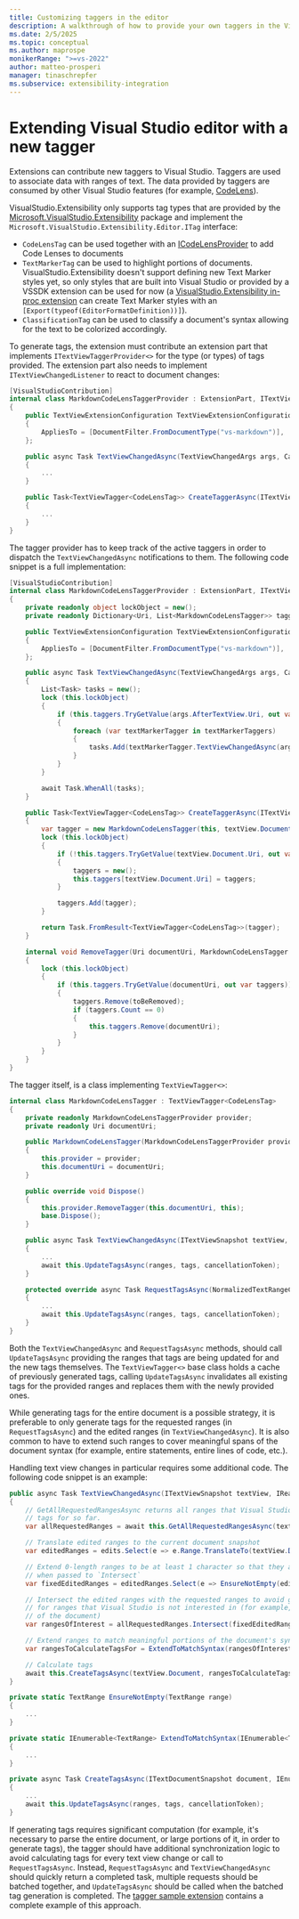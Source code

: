 ```yaml
---
title: Customizing taggers in the editor
description: A walkthrough of how to provide your own taggers in the Visual Studio editor using extensions
ms.date: 2/5/2025
ms.topic: conceptual
ms.author: maprospe
monikerRange: ">=vs-2022"
author: matteo-prosperi
manager: tinaschrepfer
ms.subservice: extensibility-integration
---
```


# Extending Visual Studio editor with a new tagger
Extensions can contribute new taggers to Visual Studio. Taggers are used to associate data with ranges of text. The data provided by taggers are consumed by other Visual Studio features (for example, [CodeLens](./codelens.md)).

VisualStudio.Extensibility only supports tag types that are provided by the [Microsoft.VisualStudio.Extensibility](https://www.nuget.org/packages/Microsoft.VisualStudio.Extensibility) package and implement the `Microsoft.VisualStudio.Extensibility.Editor.ITag` interface:

- `CodeLensTag` can be used together with an [ICodeLensProvider](./codelens.md) to add Code Lenses to documents
- `TextMarkerTag` can be used to highlight portions of documents. VisualStudio.Extensibility doesn't support defining new Text Marker styles yet, so only styles that are built into Visual Studio or provided by a VSSDK extension can be used for now (a [VisualStudio.Extensibility in-proc extension](../../get-started/in-proc-extensions.md) can create Text Marker styles with an `[Export(typeof(EditorFormatDefinition))]`).
- `ClassificationTag` can be used to classify a document's syntax allowing for the text to be colorized accordingly.

To generate tags, the extension must contribute an extension part that implements `ITextViewTaggerProvider<>` for the type (or types) of tags provided. The extension part also needs to implement `ITextViewChangedListener` to react to document changes:

```csharp
[VisualStudioContribution]
internal class MarkdownCodeLensTaggerProvider : ExtensionPart, ITextViewTaggerProvider<CodeLensTag>, ITextViewChangedListener
{
    public TextViewExtensionConfiguration TextViewExtensionConfiguration => new()
    {
        AppliesTo = [DocumentFilter.FromDocumentType("vs-markdown")],
    };

    public async Task TextViewChangedAsync(TextViewChangedArgs args, CancellationToken cancellationToken)
    {
        ...
    }

    public Task<TextViewTagger<CodeLensTag>> CreateTaggerAsync(ITextViewSnapshot textView, CancellationToken cancellationToken)
    {
        ...
    }
}
```

The tagger provider has to keep track of the active taggers in order to dispatch the `TextViewChangedAsync` notifications to them. The following code snippet is a full implementation:

```csharp
[VisualStudioContribution]
internal class MarkdownCodeLensTaggerProvider : ExtensionPart, ITextViewTaggerProvider<CodeLensTag>, ITextViewChangedListener
{
    private readonly object lockObject = new();
    private readonly Dictionary<Uri, List<MarkdownCodeLensTagger>> taggers = new();

    public TextViewExtensionConfiguration TextViewExtensionConfiguration => new()
    {
        AppliesTo = [DocumentFilter.FromDocumentType("vs-markdown")],
    };

    public async Task TextViewChangedAsync(TextViewChangedArgs args, CancellationToken cancellationToken)
    {
        List<Task> tasks = new();
        lock (this.lockObject)
        {
            if (this.taggers.TryGetValue(args.AfterTextView.Uri, out var textMarkerTaggers))
            {
                foreach (var textMarkerTagger in textMarkerTaggers)
                {
                    tasks.Add(textMarkerTagger.TextViewChangedAsync(args.AfterTextView, args.Edits, cancellationToken));
                }
            }
        }

        await Task.WhenAll(tasks);
    }

    public Task<TextViewTagger<CodeLensTag>> CreateTaggerAsync(ITextViewSnapshot textView, CancellationToken cancellationToken)
    {
        var tagger = new MarkdownCodeLensTagger(this, textView.Document.Uri);
        lock (this.lockObject)
        {
            if (!this.taggers.TryGetValue(textView.Document.Uri, out var taggers))
            {
                taggers = new();
                this.taggers[textView.Document.Uri] = taggers;
            }

            taggers.Add(tagger);
        }

        return Task.FromResult<TextViewTagger<CodeLensTag>>(tagger);
    }

    internal void RemoveTagger(Uri documentUri, MarkdownCodeLensTagger toBeRemoved)
    {
        lock (this.lockObject)
        {
            if (this.taggers.TryGetValue(documentUri, out var taggers))
            {
                taggers.Remove(toBeRemoved);
                if (taggers.Count == 0)
                {
                    this.taggers.Remove(documentUri);
                }
            }
        }
    }
}
```

The tagger itself, is a class implementing `TextViewTagger<>`:

```csharp
internal class MarkdownCodeLensTagger : TextViewTagger<CodeLensTag>
{
    private readonly MarkdownCodeLensTaggerProvider provider;
    private readonly Uri documentUri;

    public MarkdownCodeLensTagger(MarkdownCodeLensTaggerProvider provider, Uri documentUri)
    {
        this.provider = provider;
        this.documentUri = documentUri;
    }

    public override void Dispose()
    {
        this.provider.RemoveTagger(this.documentUri, this);
        base.Dispose();
    }

    public async Task TextViewChangedAsync(ITextViewSnapshot textView, IReadOnlyList<TextEdit> edits, CancellationToken cancellationToken)
    {
        ...
        await this.UpdateTagsAsync(ranges, tags, cancellationToken);
    }

    protected override async Task RequestTagsAsync(NormalizedTextRangeCollection requestedRanges, bool recalculateAll, CancellationToken cancellationToken)
    {
        ...
        await this.UpdateTagsAsync(ranges, tags, cancellationToken);
    }
}
```

Both the `TextViewChangedAsync` and `RequestTagsAsync` methods, should call `UpdateTagsAsync` providing the ranges that tags are being updated for and the new tags themselves. The `TextViewTagger<>` base class holds a cache of previously generated tags, calling `UpdateTagsAsync` invalidates all existing tags for the provided ranges and replaces them with the newly provided ones.

While generating tags for the entire document is a possible strategy, it is preferable to only generate tags for the requested ranges (in `RequestTagsAsync`) and the edited ranges (in `TextViewChangedAsync`). It is also common to have to extend such ranges to cover meaningful spans of the document syntax (for example, entire statements, entire lines of code, etc.).

Handling text view changes in particular requires some additional code. The following code snippet is an example:

```csharp
public async Task TextViewChangedAsync(ITextViewSnapshot textView, IReadOnlyList<TextEdit> edits, CancellationToken cancellationToken)
{
    // GetAllRequestedRangesAsync returns all ranges that Visual Studio has requested
    // tags for so far.
    var allRequestedRanges = await this.GetAllRequestedRangesAsync(textView.Document, cancellationToken);

    // Translate edited ranges to the current document snapshot
    var editedRanges = edits.Select(e => e.Range.TranslateTo(textView.Document, TextRangeTrackingMode.EdgeInclusive));

    // Extend 0-length ranges to be at least 1 character so that they are not ignored
    // when passed to `Intersect`
    var fixedEditedRanges = editedRanges.Select(e => EnsureNotEmpty(editedRanges));

    // Intersect the edited ranges with the requested ranges to avoid generating tags
    // for ranges that Visual Studio is not interested in (for example, non-visible portions
    // of the document)
    var rangesOfInterest = allRequestedRanges.Intersect(fixedEditedRanges);

    // Extend ranges to match meaningful portions of the document's syntax
    var rangesToCalculateTagsFor = ExtendToMatchSyntax(rangesOfInterest);

    // Calculate tags
    await this.CreateTagsAsync(textView.Document, rangesToCalculateTagsFor);
}

private static TextRange EnsureNotEmpty(TextRange range)
{
    ...
}

private static IEnumerable<TextRange> ExtendToMatchSyntax(IEnumerable<TextRange> range)
{
    ...
}

private async Task CreateTagsAsync(ITextDocumentSnapshot document, IEnumerable<TextRange> requestedRanges)
{
    ...
    await this.UpdateTagsAsync(ranges, tags, cancellationToken);
}
```

If generating tags requires significant computation (for example, it's necessary to parse the entire document, or large portions of it, in order to generate tags), the tagger should have additional synchronization logic to avoid calculating tags for every text view change or call to `RequestTagsAsync`. Instead, `RequestTagsAsync` and `TextViewChangedAsync` should quickly return a completed task, multiple requests should be batched together, and `UpdateTagsAsync` should be called when the batched tag generation is completed. The [tagger sample extension](https://github.com/Microsoft/VSExtensibility/tree/main/New_Extensibility_Model/Samples/TaggersSample/README.md) contains a complete example of this approach.
